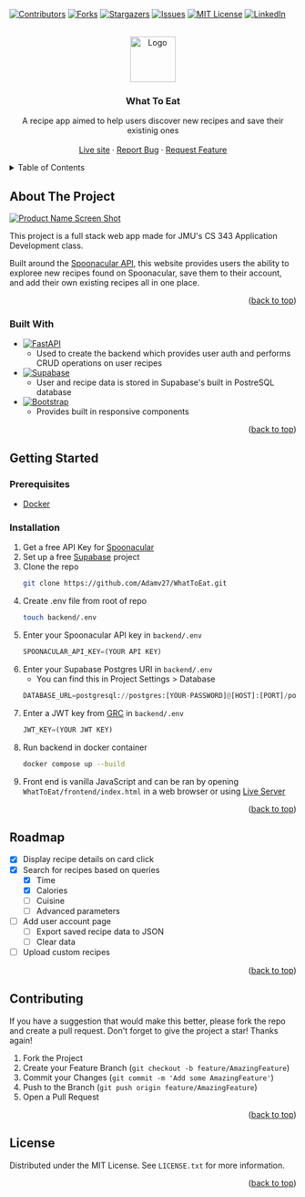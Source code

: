 <a name="readme-top"></a>

<!-- PROJECT SHIELDS -->
[![Contributors][contributors-shield]][contributors-url]
[![Forks][forks-shield]][forks-url]
[![Stargazers][stars-shield]][stars-url]
[![Issues][issues-shield]][issues-url]
[![MIT License][license-shield]][license-url]
[![LinkedIn][linkedin-shield]][linkedin-url]

<!-- PROJECT LOGO -->
<br />
<div align="center">
  <a href="https://github.com/othneildrew/Best-README-Template">
    <img src="images/logo.png" alt="Logo" width="80" height="80">
  </a>

  <h3 align="center">What To Eat</h3>

  <p align="center">
    A recipe app aimed to help users discover new recipes and save their existinig ones
    <br />
    <br />
    <a href="https://recipes.adamvinch.com">Live site</a>
    ·
    <a href="https://github.com/adamv27/WhatToEat/issues">Report Bug</a>
    ·
    <a href="https://github.com/adamv27/WhatToEat/issues">Request Feature</a>
  </p>
</div>



<!-- TABLE OF CONTENTS -->
<details>
  <summary>Table of Contents</summary>
  <ol>
    <li>
      <a href="#about-the-project">About The Project</a>
      <ul>
        <li><a href="#built-with">Built With</a></li>
      </ul>
    </li>
    <li>
      <a href="#getting-started">Getting Started</a>
      <ul>
        <li><a href="#prerequisites">Prerequisites</a></li>
        <li><a href="#installation">Installation</a></li>
      </ul>
    </li>
    <li><a href="#roadmap">Roadmap</a></li>
    <li><a href="#contributing">Contributing</a></li>
    <li><a href="#license">License</a></li>
  </ol>
</details>


<!-- ABOUT THE PROJECT -->
## About The Project

[![Product Name Screen Shot][product-screenshot]](https://example.com)

This project is a full stack web app made for JMU's CS 343 Application Development class. 

Built around the [Spoonacular API](https://spoonacular.com/food-api/docs), this website provides users the ability to
exploree new recipes found on Spoonacular, save them to their account, and add their own existing recipes all in one place.

<p align="right">(<a href="#readme-top">back to top</a>)</p>



### Built With
* [![FastAPI][FastAPI.com]][FastAPI-url]
  - Used to create the backend which provides user auth and performs CRUD operations on user recipes
* [![Supabase][Supabase.com]][Supabase-url]
  - User and recipe data is stored in Supabase's built in PostreSQL database 
* [![Bootstrap][Bootstrap.com]][Bootstrap-url]
  - Provides built in responsive components

<p align="right">(<a href="#readme-top">back to top</a>)</p>



<!-- GETTING STARTED -->
## Getting Started

### Prerequisites

* [Docker](https://docs.docker.com/engine/install/)

### Installation

1. Get a free API Key for [Spoonacular](https://spoonacular.com/food-api/)
2. Set up a free [Supabase](https://supabase.com) project
3. Clone the repo
   ```sh
   git clone https://github.com/Adamv27/WhatToEat.git
   ```  
4. Create .env file from root of repo
   ```sh
   touch backend/.env
   ```
5. Enter your Spoonacular API key in `backend/.env`
   ```py
   SPOONACULAR_API_KEY=(YOUR API KEY)
   ```
6. Enter your Supabase Postgres URI in `backend/.env`
   - You can find this in Project Settings > Database
   ```py
   DATABASE_URL=postgresql://postgres:[YOUR-PASSWORD]@[HOST]:[PORT]/postgres
7. Enter a JWT key from [GRC](https://www.grc.com/passwords.htm) in `backend/.env`
   ```py
   JWT_KEY=(YOUR JWT KEY)
   ```
8. Run backend in docker container
   ```sh
   docker compose up --build
   ```
9. Front end is vanilla JavaScript and can be ran by opening `WhatToEat/frontend/index.html` in a web browser
    or using [Live Server](https://www.npmjs.com/package/live-server)
   
<p align="right">(<a href="#readme-top">back to top</a>)</p>


<!-- ROADMAP -->
## Roadmap

- [x] Display recipe details on card click
- [x] Search for recipes based on queries
    - [X] Time
    - [X] Calories
    - [ ] Cuisine
    - [ ] Advanced parameters
- [ ] Add user account page
    - [ ] Export saved recipe data to JSON
    - [ ] Clear data
- [ ] Upload custom recipes

<p align="right">(<a href="#readme-top">back to top</a>)</p>



<!-- CONTRIBUTING -->
## Contributing

If you have a suggestion that would make this better, please fork the repo and create a pull request.
Don't forget to give the project a star! Thanks again!

1. Fork the Project
2. Create your Feature Branch (`git checkout -b feature/AmazingFeature`)
3. Commit your Changes (`git commit -m 'Add some AmazingFeature'`)
4. Push to the Branch (`git push origin feature/AmazingFeature`)
5. Open a Pull Request

<p align="right">(<a href="#readme-top">back to top</a>)</p>


<!-- LICENSE -->
## License

Distributed under the MIT License. See `LICENSE.txt` for more information.

<p align="right">(<a href="#readme-top">back to top</a>)</p>



<!-- MARKDOWN LINKS & IMAGES -->
[contributors-shield]: https://img.shields.io/github/contributors/Adamv27/WhatToEat.svg?style=for-the-badge
[contributors-url]: https://github.com/Adamv27/WhatToEat/graphs/contributors
[forks-shield]: https://img.shields.io/github/forks/Adamv27/WhatToEat.svg?style=for-the-badge
[forks-url]: https://github.com/Adamv27/WhatToEat/network/members
[stars-shield]: https://img.shields.io/github/stars/Adamv27/WhatToEat.svg?style=for-the-badge
[stars-url]: https://github.com/Adamv27/WhatToEat/stargazers
[issues-shield]: https://img.shields.io/github/issues/Adamv27/WhatToEat.svg?style=for-the-badge
[issues-url]: https://github.com/Adamv27/WhatToEat/issues
[license-shield]: https://img.shields.io/github/license/Adamv27/WhatToEat.svg?style=for-the-badge
[license-url]: https://github.com/Adamv27/WhatToEat/blob/main/LICENSE
[linkedin-shield]: https://img.shields.io/badge/-LinkedIn-black.svg?style=for-the-badge&logo=linkedin&colorB=555
[linkedin-url]: https://linkedin.com/in/adam-vinch
[product-screenshot]: images/screenshot.png

[FastAPI.com]: https://img.shields.io/badge/FastAPI-grey?style=for-the-badge&logo=fastapi
[FastAPI-url]: https://fastapi.tiangolo.com/
[Supabase.com]: https://img.shields.io/badge/Supabase-grey?style=for-the-badge&logo=supabase
[Supabase-url]: https://supabase.com/
[Bootstrap.com]: https://img.shields.io/badge/Bootstrap-grey?style=for-the-badge&logo=bootstrap
[Bootstrap-url]: https://getbootstrap.com
